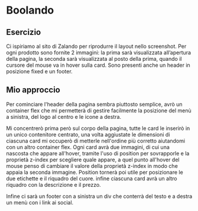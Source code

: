 Boolando
===
## Esercizio
Ci ispiriamo al sito di Zalando per riprodurre il layout nello screenshot.
Per ogni prodotto sono fornite 2 immagini: la prima sarà visualizzata all’apertura della pagina, la seconda sarà visualizzata al posto della prima, quando il cursore del mouse va in hover sulla card.
Sono presenti anche un header in posizione fixed e un footer.
## Mio approccio
Per cominciare l'header della pagina sembra piuttosto semplice, avrò un container flex che mi permetterà di gestire facilmente la posizione del menù a sinistra, del logo al centro e le icone a destra.

Mi concentrerò prima però sul corpo della pagina, tutte le card le inserirò in un unico contenitore centrato, una volta aggiustate le dimensioni di ciascuna card mi occuperò di metterle nell'ordine più corretto aiutandomi con un altro container flex. Ogni card avrà due immagini, di cui una nascosta che appare all'hover, tramite l'uso di position per sovrapporle e la proprietà z-index per scegliere quale appare, a quel punto all'hover del mouse penso di cambiare il valore della proprietà z-index in modo che appaia la seconda immagine.
Position tornerà poi utile per posizionare le due etichette e il riquadro del cuore.
infine ciascuna card avrà un altro riquadro con la descrizione e il prezzo.

Infine ci sarà un footer con a sinistra un div che conterrà del testo e a destra un menù con i link ai social.
